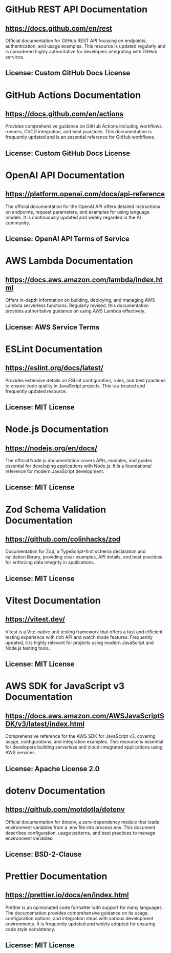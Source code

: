 # GitHub REST API Documentation
## https://docs.github.com/en/rest
Official documentation for GitHub REST API focusing on endpoints, authentication, and usage examples. This resource is updated regularly and is considered highly authoritative for developers integrating with GitHub services.
## License: Custom GitHub Docs License

# GitHub Actions Documentation
## https://docs.github.com/en/actions
Provides comprehensive guidance on GitHub Actions including workflows, runners, CI/CD integration, and best practices. This documentation is frequently updated and is an essential reference for GitHub workflows.
## License: Custom GitHub Docs License

# OpenAI API Documentation
## https://platform.openai.com/docs/api-reference
The official documentation for the OpenAI API offers detailed instructions on endpoints, request parameters, and examples for using language models. It is continuously updated and widely regarded in the AI community.
## License: OpenAI API Terms of Service

# AWS Lambda Documentation
## https://docs.aws.amazon.com/lambda/index.html
Offers in-depth information on building, deploying, and managing AWS Lambda serverless functions. Regularly revised, this documentation provides authoritative guidance on using AWS Lambda effectively.
## License: AWS Service Terms

# ESLint Documentation
## https://eslint.org/docs/latest/
Provides extensive details on ESLint configuration, rules, and best practices to ensure code quality in JavaScript projects. This is a trusted and frequently updated resource.
## License: MIT License

# Node.js Documentation
## https://nodejs.org/en/docs/
The official Node.js documentation covers APIs, modules, and guides essential for developing applications with Node.js. It is a foundational reference for modern JavaScript development.
## License: MIT License

# Zod Schema Validation Documentation
## https://github.com/colinhacks/zod
Documentation for Zod, a TypeScript-first schema declaration and validation library, providing clear examples, API details, and best practices for enforcing data integrity in applications.
## License: MIT License

# Vitest Documentation
## https://vitest.dev/
Vitest is a Vite-native unit testing framework that offers a fast and efficient testing experience with rich API and watch mode features. Frequently updated, it is highly relevant for projects using modern JavaScript and Node.js testing tools.
## License: MIT License

# AWS SDK for JavaScript v3 Documentation
## https://docs.aws.amazon.com/AWSJavaScriptSDK/v3/latest/index.html
Comprehensive reference for the AWS SDK for JavaScript v3, covering usage, configurations, and integration examples. This resource is essential for developers building serverless and cloud-integrated applications using AWS services.
## License: Apache License 2.0

# dotenv Documentation
## https://github.com/motdotla/dotenv
Official documentation for dotenv, a zero-dependency module that loads environment variables from a .env file into process.env. This document describes configuration, usage patterns, and best practices to manage environment variables.
## License: BSD-2-Clause

# Prettier Documentation
## https://prettier.io/docs/en/index.html
Prettier is an opinionated code formatter with support for many languages. The documentation provides comprehensive guidance on its usage, configuration options, and integration steps with various development environments. It is frequently updated and widely adopted for ensuring code style consistency.
## License: MIT License